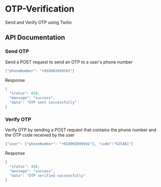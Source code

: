 # OTP-Verification
Send and Verify OTP using Twilio

## API Documentation
### Send OTP
Send a POST request to send an OTP to a user's phone number
```go
{"phoneNumber": "+918902699501"}
```
Response
```go
{
  "status": 010,
  "message": "success",
  "data": "OTP sent successfully"
}
```
### Verify OTP
Verify OTP by sending a POST request that contains the phone number and the OTP code received by the user
```go
{"user": {"phoneNumber": "+918902699501"}, "code":"625481"}
```
Response
```go
{
  "status": 010,
  "message": "success",
  "data": "OTP verified successfully"
}



